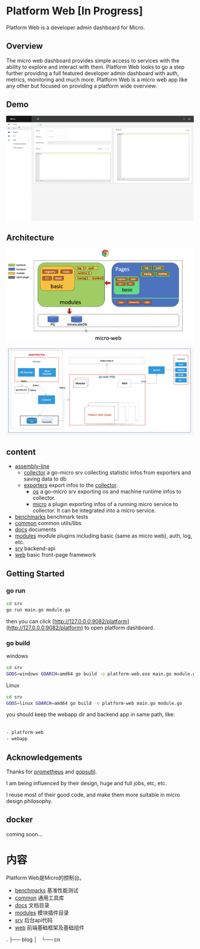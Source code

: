 # Platform Web [In Progress]

Platform Web is a developer admin dashboard for Micro.

## Overview

The micro web dashboard provides simple access to services with the ability to explore and interact with them. Platform Web looks to go a step further providing a full featured developer admin dashboard with auth, metrics, monitoring and much more. Platform Web is a micro web app like any other but focused on providing a platform wide overview.

## Demo

![](./docs/img/2.show.gif)

## Architecture

![](./docs/img/1.architecture.png)

![](./docs/img/3.architecture_srv.png)

## content

- [assembly-line](./assembly-line)
  - [collector](./assembly-line/collector) a go-micro srv collecting statistic infos from exporters and saving data to db
  - [exporters](./assembly-line/exporters) export infos to the [collector](./assembly-line/collector).
    - [os](./assembly-line/exporters/os) a go-micro srv exporting os and machine runtime infos to collector.
    - [micro](./assembly-line/exporters/micro) a plugin exporting infos of a running micro service to collector. It can be integrated into a micro service. 
- [benchmarks](./benchmarks) benchmark tests
- [common](./common) common utils/libs
- [docs](./docs) documents
- [modules](./modules) module plugins including basic (same as micro web), auth, log, etc.
- [srv](./srv) backend-api
- [web](./web) basic front-page framework

## Getting Started

### go run

```bash
cd srv
go run main.go module.go
```

then you can click [http://127.0.0.0:9082/platform](http://127.0.0.0:9082/platform) to open platform dashboard.

### go build

windows 

```bash
cd srv
GOOS=windows GOARCH=amd64 go build -o platform-web.exe main.go module.go
```

Linux

```bash
cd srv
GOOS=linux GOARCH=amd64 go build -o platform-web main.go module.go
```

you should keep the webapp dir and backend app in same path, like:

```bash

- platform-web
- webapp

```

## Acknowledgements

Thanks for [prometheus](https://github.com/prometheus) and [gopsutil](https://github.com/shirou/gopsutil). 

I am being influenced by their design, huge and full jobs, etc, etc.

I reuse most of their good code, and make them more suitable in micro design philosophy.

## docker

coming soon...

# 内容

Platform Web是Micro的控制台。

- [benchmarks](./benchmarks) 基准性能测试
- [common](./common) 通用工具库
- [docs](./docs) 文档目录
- [modules](./modules) 模块插件目录
- [srv](./srv) 后台api代码
- [web](./web) 前端基础框架及基础组件



.
├── blog
│   └── cn
